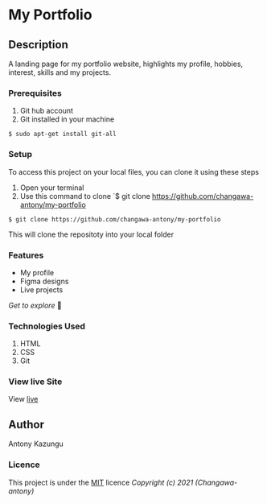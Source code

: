 # My Portfolio
## Description
A landing page for my portfolio website, highlights my profile, hobbies, interest, skills and my projects.
### Prerequisites
1. Git hub account
2. Git installed in your machine
```
$ sudo apt-get install git-all
```
### Setup
To access this project on your local files, you can clone it using these steps
1. Open your terminal
1. Use this command to clone `$ git clone https://github.com/changawa-antony/my-portfolio
```
$ git clone https://github.com/changawa-antony/my-portfolio
```
 This will clone the repositoty into your local folder
### Features
* My profile
* Figma designs
* Live projects

*Get to explore* :rocket:
### Technologies Used
1. HTML
2. CSS
3. Git
### View live Site
View [live](https://changawa-antony.github.io/my-portfolio/)
## Author
Antony Kazungu
### Licence
This project is under the  [MIT](LICENSE) licence
*Copyright (c) 2021 (Changawa-antony)*

